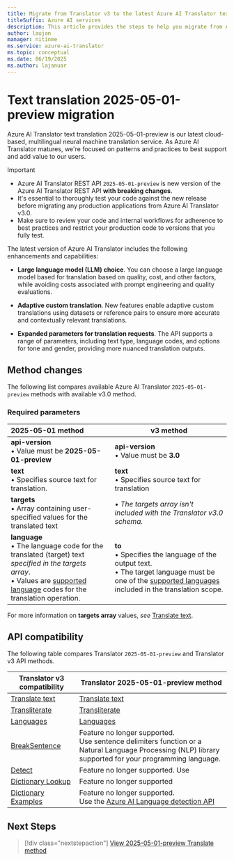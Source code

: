 ```yaml
---
title: Migrate from Translator v3 to the latest Azure AI Translator text translation version.
titleSuffix: Azure AI services
description: This article provides the steps to help you migrate from Azure AI Translator v3 to  2025-05-01-preview text translation API.
author: laujan
manager: nitinme
ms.service: azure-ai-translator
ms.topic: conceptual
ms.date: 06/19/2025
ms.author: lajanuar
---
```


# Text translation 2025-05-01-preview migration

Azure AI Translator text translation 2025-05-01-preview is our latest cloud-based, multilingual neural machine translation service. As Azure AI Translator matures, we're focused on patterns and practices to best support and add value to our users.

>[!IMPORTANT]
> * Azure AI Translator REST API `2025-05-01-preview` is new version of the Azure AI Translator REST API **with breaking changes**.
> * It's essential to thoroughly test your code against the new release before migrating any production applications from Azure AI Translator v3.0.
> * Make sure to review your code and internal workflows for adherence to best practices and restrict your production code to versions that you fully test.


The latest version of Azure AI Translator includes the following enhancements and capabilities:

 * **Large language model (LLM) choice**. You can choose a large language model based for translation based on quality, cost, and other factors, while avoiding costs associated with prompt engineering and quality evaluations.

* **Adaptive custom translation**. New features enable adaptive custom translations using datasets or reference pairs to ensure more accurate and contextually relevant translations.

* **Expanded parameters for translation requests**. The API supports a range of parameters, including text type, language codes, and options for tone and gender, providing more nuanced translation outputs.

## Method changes

The following list compares available Azure AI Translator `2025-05-01-preview` methods with available v3.0 method.

### Required parameters

|2025-05-01 method|v3 method|
|:---|---|
|**api-version**<br>&bullet; Value must be **2025-05-01-preview** |**api-version**<br>&bullet; Value must be **3.0**|
|**text**<br>&bullet; Specifies source text for translation. | **text**<br>&bullet; Specifies source text for translation|
|**targets**<br>&bullet; Array containing user-specified values for the translated text|&bullet; *The targets array isn't included with the Translator v3.0 schema.*|
|**language**<br>&bullet; The language code for the translated (target) text *specified in the targets array*. <br> &bullet; Values are [supported language](../../language-support.md) codes for the translation operation.|**to**<br>&bullet; Specifies the language of the output text.<br>&bullet; The target language must be one of the [supported languages](../../language-support.md#translation) included in the translation scope.|

For more information on **targets array** values, *see* [Translate text](../preview/translate-api.md).

## API compatibility

The following table compares Translator `2025-05-01-preview` and Translator v3 API methods.

|Translator v3 compatibility|Translator 2025-05-01-preview method|
|---|---|
|[Translate text](../reference/v3/translate.md)|[Translate text](../preview/translate-api.md)|
|[Transliterate](../reference/v3/transliterate.md)|[Transliterate](../preview/transliterate-api.md)|
|[Languages](../reference/v3/languages.md)|[Languages](../preview/get-languages.md)|
|[BreakSentence](../reference/v3/break-sentence.md)|Feature no longer supported.<br>Use sentence delimiters function or a Natural Language Processing (NLP) library supported for your programming language.|
|[Detect](../reference/v3/detect.md)|Feature no longer supported. Use|
|[Dictionary Lookup](../reference/v3/dictionary-lookup.md)|Feature no longer supported|
|[Dictionary Examples](../reference/v3/dictionary-examples.md)|Feature no longer supported.<br> Use the [Azure AI Language detection API](/azure/ai-services/language-service/language-detection/quickstart#create-a-json-file-with-the-example-request-body)|


## Next Steps

> [!div class="nextstepaction"]
> [View 2025-05-01-preview Translate method](../preview/translate-api.md)
